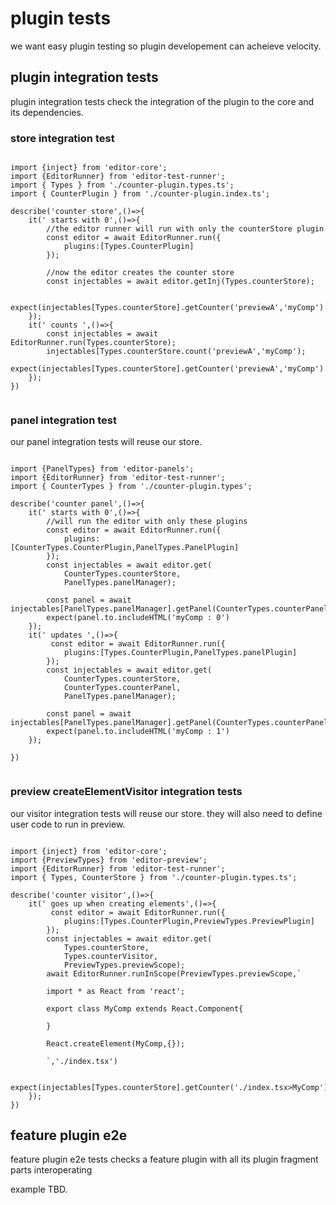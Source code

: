 # plugin tests

we want easy plugin testing so plugin developement can acheieve velocity.

## plugin integration tests

plugin integration tests check the integration of the plugin to the core and its dependencies.

### store integration test


```tsx

import {inject} from 'editor-core';
import {EditorRunner} from 'editor-test-runner';
import { Types } from './counter-plugin.types.ts';
import { CounterPlugin } from './counter-plugin.index.ts';

describe('counter store',()=>{
    it(' starts with 0',()=>{
        //the editor runner will run with only the counterStore plugin
        const editor = await EditorRunner.run({
            plugins:[Types.CounterPlugin]
        });

        //now the editor creates the counter store
        const injectables = await editor.getInj(Types.counterStore);

        expect(injectables[Types.counterStore].getCounter('previewA','myComp').to.equal(0);
    });
    it(' counts ',()=>{
        const injectables = await EditorRunner.run(Types.counterStore);
        injectables[Types.counterStore.count('previewA','myComp');
        expect(injectables[Types.counterStore].getCounter('previewA','myComp').to.equal(1);
    });
})


```

### panel integration test

our panel integration tests will reuse our store.

```tsx

import {PanelTypes} from 'editor-panels';
import {EditorRunner} from 'editor-test-runner';
import { CounterTypes } from './counter-plugin.types';

describe('counter panel',()=>{
    it(' starts with 0',()=>{
        //will run the editor with only these plugins
        const editor = await EditorRunner.run({
            plugins:[CounterTypes.CounterPlugin,PanelTypes.PanelPlugin]
        });
        const injectables = await editor.get(
            CounterTypes.counterStore,
            PanelTypes.panelManager);

        const panel = await injectables[PanelTypes.panelManager].getPanel(CounterTypes.counterPanel);
        expect(panel.to.includeHTML('myComp : 0')
    });
    it(' updates ',()=>{
         const editor = await EditorRunner.run({
            plugins:[Types.CounterPlugin,PanelTypes.panelPlugin]
        });
        const injectables = await editor.get(
            CounterTypes.counterStore,
            CounterTypes.counterPanel,
            PanelTypes.panelManager);

        const panel = await injectables[PanelTypes.panelManager].getPanel(CounterTypes.counterPanel);
        expect(panel.to.includeHTML('myComp : 1')
    });

})


```

### preview createElementVisitor integration tests

our visitor integration tests will reuse our store.
they will also need to define user code to run in preview.

```tsx

import {inject} from 'editor-core';
import {PreviewTypes} from 'editor-preview';
import {EditorRunner} from 'editor-test-runner';
import { Types, CounterStore } from './counter-plugin.types.ts';

describe('counter visitor',()=>{
    it(' goes up when creating elements',()=>{
         const editor = await EditorRunner.run({
            plugins:[Types.CounterPlugin,PreviewTypes.PreviewPlugin]
        });
        const injectables = await editor.get(
            Types.counterStore,
            Types.counterVisitor,
            PreviewTypes.previewScope);
        await EditorRunner.runInScope(PreviewTypes.previewScope,`

        import * as React from 'react';

        export class MyComp extends React.Component{

        }

        React.createElement(MyComp,{});

        `,'./index.tsx')

        expect(injectables[Types.counterStore].getCounter('./index.tsx>MyComp')).to.equal(1)
    });
})
```

## feature plugin e2e

feature plugin e2e tests checks a feature plugin with all its plugin fragment parts interoperating

example TBD.
